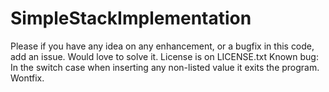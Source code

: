 # SimpleStackImplementation
Please if you have any idea on any enhancement, or a bugfix in this code, add an issue. Would love to solve it.
License is on LICENSE.txt
Known bug:
In the switch case when inserting any non-listed value it exits the program. Wontfix.
